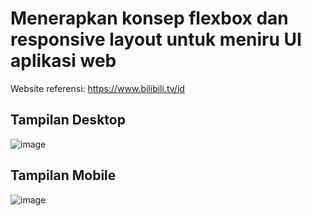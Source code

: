 # Menerapkan konsep flexbox dan responsive layout untuk meniru UI aplikasi web

Website referensi: https://www.bilibili.tv/id

## Tampilan Desktop
![image](https://user-images.githubusercontent.com/76445601/189768854-93588c38-6863-42d8-babf-17dc2ea6dec3.png)


## Tampilan Mobile
![image](https://user-images.githubusercontent.com/76445601/189768947-09d1662b-d30f-4eb4-8b34-9eb5e6493942.png)
